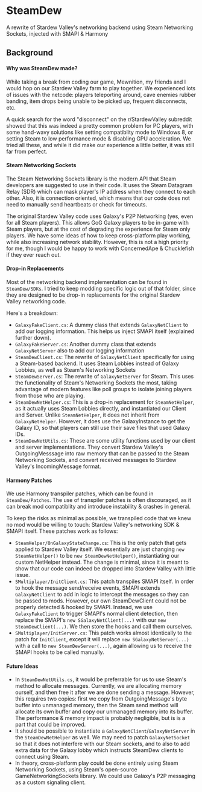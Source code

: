 SteamDew
===
A rewrite of Stardew Valley's networking backend using Steam Networking Sockets,
injected with SMAPI & Harmony

Background
---

#### Why was SteamDew made?

While taking a break from coding our game, Mewnition, my friends and I would hop
on our Stardew Valley farm to play together. We experienced lots of issues with
the netcode: players teleporting around, cave enemies rubber banding, item drops
being unable to be picked up, frequent disconnects, etc.

A quick search for the word "disconnect" on the r/StardewValley subreddit showed
that this was indeed a pretty common problem for PC players, with some hand-wavy
solutions like setting compatiblity mode to Windows 8, or setting Steam to low
performance mode & disabling GPU acceleration. We tried all these, and while it
did make our experience a little better, it was still far from perfect.

#### Steam Networking Sockets

The Steam Networking Sockets library is the modern API that Steam developers are
suggested to use in their code. It uses the Steam Datagram Relay (SDR) which can
mask player's IP address when they connect to each other. Also, it is connection
oriented, which means that our code does not need to manually send heartbeats or
check for timeouts.

The original Stardew Valley code uses Galaxy's P2P Networking (yes, even for all
Steam players). This allows GoG Galaxy players to be in-game with Steam players,
but at the cost of degrading the experience for Steam only players. We have some
ideas of how to keep cross-platform play working, while also increasing network
stability. However, this is not a high priority for me, though I would be happy
to work with ConcernedApe & Chucklefish if they ever reach out.

#### Drop-in Replacements

Most of the networking backend implementation can be found in `SteamDew/SDKs`. I
tried to keep modding specific logic out of that folder, since they are designed
to be drop-in replacements for the original Stardew Valley networking code.

Here's a breakdown:

- `GalaxyFakeClient.cs`: A dummy class that extends `GalaxyNetClient` to add our
logging information. This helps us inject SMAPI itself (explained further down).
- `GalaxyFakeServer.cs`: Another dummy class that extends `GalaxyNetServer` also
to add our logging information
- `SteamDewClient.cs`: The rewrite of `GalaxyNetClient` specifically for using a
Steam-based backend. It uses Steam Lobbies instead of Galaxy Lobbies, as well as
Steam's Networking Sockets
- `SteamDewServer.cs`: The rewrite of `GalaxyNetServer` for Steam. This uses the
functionality of Steam's Networking Sockets the most, taking advantage of modern
features like poll groups to isolate joining players from those who are playing.
- `SteamDewNetHelper.cs`: This is a drop-in replacement for `SteamNetHelper`, as
it actually uses Steam Lobbies directly, and instantiated our Client and Server.
Unlike `SteamNetHelper`, it does not inherit from `GalaxyNetHelper`. However, it
does use the GalaxyInstance to get the Galaxy ID, so that players can still use
their save files that used Galaxy IDs.
- `SteamDewNetUtils.cs`: These are some utility functions used by our client and
server implementations. They convert Stardew Valley's OutgoingMesssage into raw
memory that can be passed to the Steam Networking Sockets, and convert received
messages to Stardew Valley's IncomingMessage format. 

#### Harmony Patches

We use Harmony transpiler patches, which can be found in `SteamDew/Patches`. The
use of transpiler patches is often discouraged, as it can break mod compatiblity
and introduce instability & crashes in general.

To keep the risks as minimal as possible, we transpiled code that we knew no mod
would be willing to touch: Stardew Valley's networking SDK & SMAPI itself. These
patches work as follows:

- `SteamHelper/OnGalaxyStateChange.cs`: This is the only patch that gets applied
to Stardew Valley itself. We essentially are just changing `new SteamNetHelper()`
to be `new SteamDewNetHelper()`, instantiating our custom NetHelper instead. The
change is minimal, since it is meant to show that our code can indeed be dropped
into Stardew Valley with little issue.
- `SMultiplayer/InitClient.cs`: This patch transpiles SMAPI itself. In order to
hook the message send/receive events, SMAPI extends `GalaxyNetClient` to add in
logic to intercept the messages so they can be passed to mods. However, our own
SteamDewClient could not be properly detected & hooked by SMAPI. Instead, we use
`GalaxyFakeClient` to trigger SMAPI's normal client detection, then replace the
SMAPI's `new SGalaxyNetClient(...)` with our `new SteamDewClient(...)`. We then
store the hooks and call them ourselves.
- `SMultiplayer/InitServer.cs`: This patch works almost identically to the patch
for `InitClient`, except it will replace `new SGalaxyNetServer(...)` with a call
to `new SteamDewServer(...)`, again allowing us to receive the SMAPI hooks to be
called manually.

#### Future Ideas

- In `SteamDewNetUtils.cs`, it would be preferrable for us to use Steam's method
to allocate messages. Currently, we are allocating memory ourself, and then free
it after we are done sending a message. However, this requires two copies: first
we copy from OutgoingMessage's byte buffer into unmanaged memory, then the Steam
send method will allocate its own buffer and copy our unmanaged memory into its
buffer. The performance & memory impact is probably negligible, but is is a part
that could be improved.
- It should be possible to instantiate a `GalaxyNetClient`/`GalaxyNetServer` in
the `SteamDewNetHelper` as well. We may need to patch `GalaxyNetSocket` so that
it does not interfere with our Steam sockets, and to also to add extra data for
the Galaxy lobby which instructs SteamDew clients to connect using Steam.
- In theory, cross-platform play could be done entirely using Steam Networking
Sockets, using Steam's open-source GameNetworkingSockets library. We could use
Galaxy's P2P messaging as a custom signaling client.